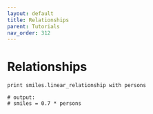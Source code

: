```yaml
---
layout: default
title: Relationships
parent: Tutorials
nav_order: 312
---
```


# Relationships



    print smiles.linear_relationship with persons 
    
    # output:
    # smiles = 0.7 * persons
